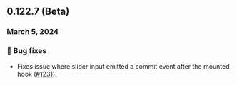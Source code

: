 ## 0.122.7 (Beta)

### March 5, 2024

### 🐛 Bug fixes

- Fixes issue where slider input emitted a commit event after the mounted hook ([#1231](https://github.com/formkit/formkit/issues/1231)).